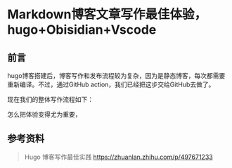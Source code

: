 # Markdown博客文章写作最佳体验，hugo+Obisidian+Vscode


<!--more-->

## 前言

hugo博客搭建后，博客写作和发布流程较为复杂，因为是静态博客，每次都需要重新编译。不过，通过GitHub action，我们已经把这步交给GitHub去做了。

现在我们的整体写作流程如下：


怎么把体验变得尤为重要，



## 

## 参考资料

> Hugo 博客写作最佳实践  https://zhuanlan.zhihu.com/p/497671233

